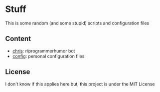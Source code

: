 # Stuff

This is some random (and some stupid) scripts and configuration files

## Content

* [chris](./chris): r/programmerhumor bot
* [config](./config): personal configuration files

## License

I don't know if this applies here but, this project is under the MIT License
